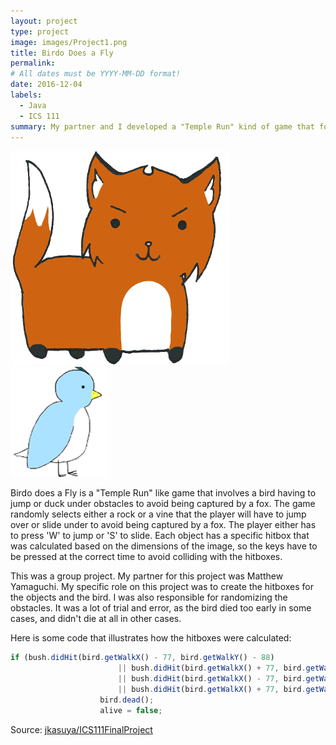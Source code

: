 ```yaml
---
layout: project
type: project
image: images/Project1.png
title: Birdo Does a Fly
permalink: 
# All dates must be YYYY-MM-DD format!
date: 2016-12-04
labels:
  - Java
  - ICS 111
summary: My partner and I developed a "Temple Run" kind of game that follows a bird trying to escape a fox.
---
```


<div class="ui small rounded images">
  <img class="ui image" src="../images/fox_edit1.png">
  <img class="ui image" src="../images/Bird.png">
</div>

Birdo does a Fly is a "Temple Run" like game that involves a bird having to jump or duck under obstacles to avoid being captured by a fox. The game randomly selects either a rock or a vine that the player will have to jump over or slide under to avoid being captured by a fox. The player either has to press 'W' to jump or 'S' to slide. Each object has a specific hitbox that was calculated based on the dimensions of the image, so the keys have to be pressed at the correct time to avoid colliding with the hitboxes.

This was a group project. My partner for this project was Matthew Yamaguchi. My specific role on this project was to create the hitboxes for the objects and the bird. I was also responsible for randomizing the obstacles. It was a lot of trial and error, as the bird died too early in some cases, and didn't die at all in other cases.

Here is some code that illustrates how the hitboxes were calculated:

```js
if (bush.didHit(bird.getWalkX() - 77, bird.getWalkY() - 88)
						|| bush.didHit(bird.getWalkX() + 77, bird.getWalkY() - 88)
						|| bush.didHit(bird.getWalkX() - 77, bird.getWalkY() + 88)
						|| bush.didHit(bird.getWalkX() + 77, bird.getWalkY() + 88)) {
					bird.dead();
					alive = false;
```

Source: <a href="https://github.com/jkasuya/ICS111FinalProject"><i class="large github icon"></i>jkasuya/ICS111FinalProject</a>




